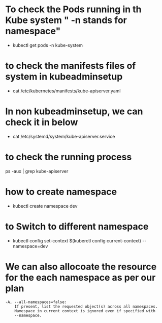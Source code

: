 # To check the Pods running in th Kube system " -n stands for namespace"

- kubectl get pods -n kube-system


# to check the manifests files of system in kubeadminsetup
- cat /etc/kubernetes/manifests/kube-apiserver.yaml


# In non kubeadminsetup, we can check it in below 

- cat /etc/systemd/system/kube-apiserver.service

# to check the running process
ps -aux | grep kube-apiserver


# how to create namespace

- kubectl create namespace dev


# to Switch to different namespace 

- kubectl config set-context $(kuberctl config current-context) --namespace=dev 


# We can also allocoate the resource for the each namespace as per our plan 



    -A, --all-namespaces=false:
        If present, list the requested object(s) across all namespaces.
        Namespace in current context is ignored even if specified with
        --namespace.
